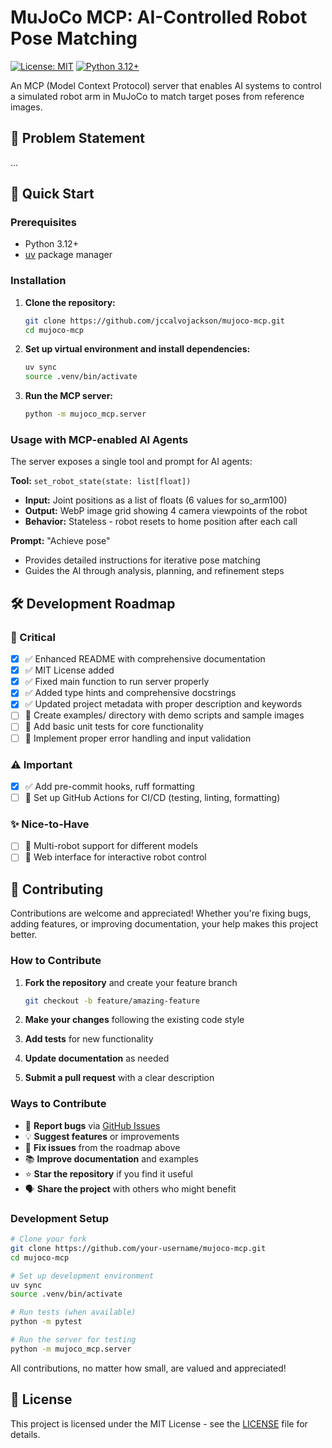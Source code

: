 # MuJoCo MCP: AI-Controlled Robot Pose Matching

[![License: MIT](https://img.shields.io/badge/License-MIT-yellow.svg)](https://opensource.org/licenses/MIT)
[![Python 3.12+](https://img.shields.io/badge/python-3.12+-blue.svg)](https://www.python.org/downloads/)

An MCP (Model Context Protocol) server that enables AI systems to control a simulated robot arm in MuJoCo to match target poses from reference images.

## 🎯 Problem Statement

...

## 🚀 Quick Start

### Prerequisites
- Python 3.12+
- [uv](https://docs.astral.sh/uv/) package manager

### Installation

1. **Clone the repository:**
   ```bash
   git clone https://github.com/jccalvojackson/mujoco-mcp.git
   cd mujoco-mcp
   ```

2. **Set up virtual environment and install dependencies:**
   ```bash
   uv sync
   source .venv/bin/activate
   ```

3. **Run the MCP server:**
   ```bash
   python -m mujoco_mcp.server
   ```

### Usage with MCP-enabled AI Agents

The server exposes a single tool and prompt for AI agents:

**Tool:** `set_robot_state(state: list[float])`
- **Input:** Joint positions as a list of floats (6 values for so_arm100)
- **Output:** WebP image grid showing 4 camera viewpoints of the robot
- **Behavior:** Stateless - robot resets to home position after each call

**Prompt:** "Achieve pose"
- Provides detailed instructions for iterative pose matching
- Guides the AI through analysis, planning, and refinement steps

## 🛠️ Development Roadmap

### 🚨 Critical
- [x] ✅ Enhanced README with comprehensive documentation
- [x] ✅ MIT License added
- [x] ✅ Fixed main function to run server properly
- [x] ✅ Added type hints and comprehensive docstrings
- [x] ✅ Updated project metadata with proper description and keywords
- [ ] 🔄 Create examples/ directory with demo scripts and sample images
- [ ] 🔄 Add basic unit tests for core functionality
- [ ] 🔄 Implement proper error handling and input validation

### ⚠️ Important
- [x] ✅ Add pre-commit hooks, ruff formatting
- [ ] 🔄 Set up GitHub Actions for CI/CD (testing, linting, formatting)

### ✨ Nice-to-Have
- [ ] 🔄 Multi-robot support for different models
- [ ] 🔄 Web interface for interactive robot control

## 🤝 Contributing

Contributions are welcome and appreciated! Whether you're fixing bugs, adding features, or improving documentation, your help makes this project better.

### How to Contribute

1. **Fork the repository** and create your feature branch
   ```bash
   git checkout -b feature/amazing-feature
   ```

2. **Make your changes** following the existing code style
3. **Add tests** for new functionality
4. **Update documentation** as needed
5. **Submit a pull request** with a clear description

### Ways to Contribute

- 🐛 **Report bugs** via [GitHub Issues](https://github.com/jccalvojackson/mujoco-mcp/issues)
- 💡 **Suggest features** or improvements
- 🔧 **Fix issues** from the roadmap above
- 📚 **Improve documentation** and examples
- ⭐ **Star the repository** if you find it useful
- 🗣️ **Share the project** with others who might benefit

### Development Setup

```bash
# Clone your fork
git clone https://github.com/your-username/mujoco-mcp.git
cd mujoco-mcp

# Set up development environment
uv sync
source .venv/bin/activate

# Run tests (when available)
python -m pytest

# Run the server for testing
python -m mujoco_mcp.server
```

All contributions, no matter how small, are valued and appreciated!

## 📄 License

This project is licensed under the MIT License - see the [LICENSE](LICENSE) file for details.
